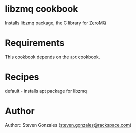 # libzmq cookbook

Installs libzmq package, the C library for [ZeroMQ](http://zeromq.org/)

# Requirements

This cookbook depends on the `apt` cookbook.

# Recipes

default - installs apt package for libzmq

# Author

Author:: Steven Gonzales (steven.gonzales@rackspace.com)
